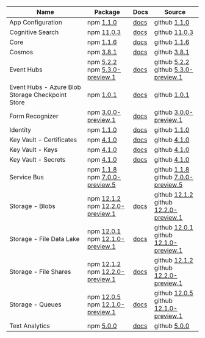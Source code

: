 | Name | Package | Docs | Source |
| ---- | ------- | ---- | ------ |
| App Configuration | npm [1.1.0](https://www.npmjs.com/package/@azure/app-configuration/v/1.1.0) | [docs](https://docs.microsoft.com/js/api/overview/azure/app-configuration-readme/) | github [1.1.0](https://github.com/Azure/azure-sdk-for-js/tree/@azure/app-configuration_1.1.0/sdk/appconfiguration/@azure/app-configuration/) |
| Cognitive Search | npm [11.0.3](https://www.npmjs.com/package/@azure/search-documents/v/11.0.3) | [docs](https://docs.microsoft.com/js/api/overview/azure/search-documents-readme/) | github [11.0.3](https://github.com/Azure/azure-sdk-for-js/tree/@azure/search-documents_11.0.3/sdk/search/@azure/search-documents/) |
| Core | npm [1.1.6](https://www.npmjs.com/package/@azure/core-http/v/1.1.6) | [docs](https://docs.microsoft.com/js/api/overview/azure/core-http-readme/) | github [1.1.6](https://github.com/Azure/azure-sdk-for-js/tree/@azure/core-http_1.1.6/sdk/core/@azure/core-http/) |
| Cosmos | npm [3.8.1](https://www.npmjs.com/package/@azure/cosmos/v/3.8.1) | [docs](https://docs.microsoft.com/js/api/overview/azure/cosmos-readme/) | github [3.8.1](https://github.com/Azure/azure-sdk-for-js/tree/@azure/cosmos_3.8.1/sdk/cosmosdb/@azure/cosmos/) |
| Event Hubs | npm [5.2.2](https://www.npmjs.com/package/@azure/event-hubs/v/5.2.2)<br>npm [5.3.0-preview.1](https://www.npmjs.com/package/@azure/event-hubs/v/5.3.0-preview.1) | [docs](https://docs.microsoft.com/js/api/overview/azure/event-hubs-readme/) | github [5.2.2](https://github.com/Azure/azure-sdk-for-js/tree/@azure/event-hubs_5.2.2/sdk/eventhub/@azure/event-hubs/)<br>github [5.3.0-preview.1](https://github.com/Azure/azure-sdk-for-js/tree/@azure/event-hubs_5.3.0-preview.1/sdk/eventhub/@azure/event-hubs/) |
| Event Hubs - Azure Blob Storage Checkpoint Store | npm [1.0.1](https://www.npmjs.com/package/@azure/eventhubs-checkpointstore-blob/v/1.0.1) | [docs](https://docs.microsoft.com/js/api/overview/azure/eventhubs-checkpointstore-blob-readme/) | github [1.0.1](https://github.com/Azure/azure-sdk-for-js/tree/@azure/eventhubs-checkpointstore-blob_1.0.1/sdk/eventhub/@azure/eventhubs-checkpointstore-blob/) |
| Form Recognizer | npm [3.0.0-preview.1](https://www.npmjs.com/package/@azure/ai-form-recognizer/v/3.0.0-preview.1) | [docs](https://docs.microsoft.com/js/api/overview/azure/ai-form-recognizer-readme/) | github [3.0.0-preview.1](https://github.com/Azure/azure-sdk-for-js/tree/@azure/ai-form-recognizer_3.0.0-preview.1/sdk/formrecognizer/@azure/ai-form-recognizer/) |
| Identity | npm [1.1.0](https://www.npmjs.com/package/@azure/identity/v/1.1.0) | [docs](https://docs.microsoft.com/js/api/overview/azure/identity-readme/) | github [1.1.0](https://github.com/Azure/azure-sdk-for-js/tree/@azure/identity_1.1.0/sdk/identity/@azure/identity/) |
| Key Vault - Certificates | npm [4.1.0](https://www.npmjs.com/package/@azure/keyvault-certificates/v/4.1.0) | [docs](https://docs.microsoft.com/js/api/overview/azure/keyvault-certificates-readme/) | github [4.1.0](https://github.com/Azure/azure-sdk-for-js/tree/@azure/keyvault-certificates_4.1.0/sdk/keyvault/@azure/keyvault-certificates/) |
| Key Vault - Keys | npm [4.1.0](https://www.npmjs.com/package/@azure/keyvault-keys/v/4.1.0) | [docs](https://docs.microsoft.com/js/api/overview/azure/keyvault-keys-readme/) | github [4.1.0](https://github.com/Azure/azure-sdk-for-js/tree/@azure/keyvault-keys_4.1.0/sdk/keyvault/@azure/keyvault-keys/) |
| Key Vault - Secrets | npm [4.1.0](https://www.npmjs.com/package/@azure/keyvault-secrets/v/4.1.0) | [docs](https://docs.microsoft.com/js/api/overview/azure/keyvault-secrets-readme/) | github [4.1.0](https://github.com/Azure/azure-sdk-for-js/tree/@azure/keyvault-secrets_4.1.0/sdk/keyvault/@azure/keyvault-secrets/) |
| Service Bus | npm [1.1.8](https://www.npmjs.com/package/@azure/service-bus/v/1.1.8)<br>npm [7.0.0-preview.5](https://www.npmjs.com/package/@azure/service-bus/v/7.0.0-preview.5) |  | github [1.1.8](https://github.com/Azure/azure-sdk-for-js/tree/@azure/service-bus_1.1.8/sdk/servicebus/@azure/service-bus/)<br>github [7.0.0-preview.5](https://github.com/Azure/azure-sdk-for-js/tree/@azure/service-bus_7.0.0-preview.5/sdk/servicebus/@azure/service-bus/) |
| Storage - Blobs | npm [12.1.2](https://www.npmjs.com/package/@azure/storage-blob/v/12.1.2)<br>npm [12.2.0-preview.1](https://www.npmjs.com/package/@azure/storage-blob/v/12.2.0-preview.1) | [docs](https://docs.microsoft.com/js/api/overview/azure/storage-blob-readme/) | github [12.1.2](https://github.com/Azure/azure-sdk-for-js/tree/@azure/storage-blob_12.1.2/sdk/storage/@azure/storage-blob/)<br>github [12.2.0-preview.1](https://github.com/Azure/azure-sdk-for-js/tree/@azure/storage-blob_12.2.0-preview.1/sdk/storage/@azure/storage-blob/) |
| Storage - File Data Lake | npm [12.0.1](https://www.npmjs.com/package/@azure/storage-file-datalake/v/12.0.1)<br>npm [12.1.0-preview.1](https://www.npmjs.com/package/@azure/storage-file-datalake/v/12.1.0-preview.1) | [docs](https://docs.microsoft.com/js/api/overview/azure/storage-file-datalake-readme/) | github [12.0.1](https://github.com/Azure/azure-sdk-for-js/tree/@azure/storage-file-datalake_12.0.1/sdk/storage/@azure/storage-file-datalake/)<br>github [12.1.0-preview.1](https://github.com/Azure/azure-sdk-for-js/tree/@azure/storage-file-datalake_12.1.0-preview.1/sdk/storage/@azure/storage-file-datalake/) |
| Storage - File Shares | npm [12.1.2](https://www.npmjs.com/package/@azure/storage-file-share/v/12.1.2)<br>npm [12.2.0-preview.1](https://www.npmjs.com/package/@azure/storage-file-share/v/12.2.0-preview.1) | [docs](https://docs.microsoft.com/js/api/overview/azure/storage-file-share-readme/) | github [12.1.2](https://github.com/Azure/azure-sdk-for-js/tree/@azure/storage-file-share_12.1.2/sdk/storage/@azure/storage-file-share/)<br>github [12.2.0-preview.1](https://github.com/Azure/azure-sdk-for-js/tree/@azure/storage-file-share_12.2.0-preview.1/sdk/storage/@azure/storage-file-share/) |
| Storage - Queues | npm [12.0.5](https://www.npmjs.com/package/@azure/storage-queue/v/12.0.5)<br>npm [12.1.0-preview.1](https://www.npmjs.com/package/@azure/storage-queue/v/12.1.0-preview.1) | [docs](https://docs.microsoft.com/js/api/overview/azure/storage-queue-readme/) | github [12.0.5](https://github.com/Azure/azure-sdk-for-js/tree/@azure/storage-queue_12.0.5/sdk/storage/@azure/storage-queue/)<br>github [12.1.0-preview.1](https://github.com/Azure/azure-sdk-for-js/tree/@azure/storage-queue_12.1.0-preview.1/sdk/storage/@azure/storage-queue/) |
| Text Analytics | npm [5.0.0](https://www.npmjs.com/package/@azure/ai-text-analytics/v/5.0.0) | [docs](https://docs.microsoft.com/js/api/overview/azure/ai-text-analytics-readme/) | github [5.0.0](https://github.com/Azure/azure-sdk-for-js/tree/@azure/ai-text-analytics_5.0.0/sdk/textanalytics/@azure/ai-text-analytics/) |
